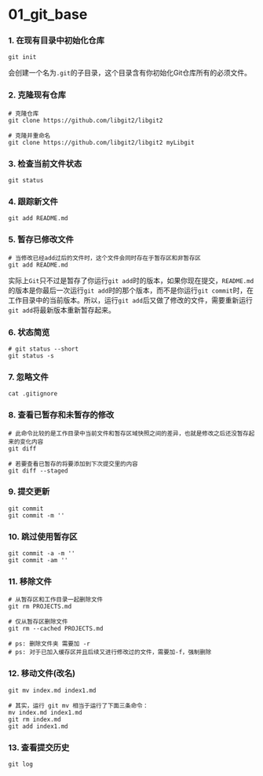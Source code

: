 # 01_git_base

### 1. 在现有目录中初始化仓库

```shell
git init
```

会创建一个名为`.git`的子目录，这个目录含有你初始化Git仓库所有的必须文件。

### 2. 克隆现有仓库

```shell
# 克隆仓库
git clone https://github.com/libgit2/libgit2

# 克隆并重命名
git clone https://github.com/libgit2/libgit2 myLibgit
```

### 3. 检查当前文件状态

```shell
git status
```

### 4. 跟踪新文件

```shell
git add README.md
```

### 5. 暂存已修改文件

```shell
# 当修改已经add过后的文件时，这个文件会同时存在于暂存区和非暂存区
git add README.md
```

实际上`Git`只不过是暂存了你运行`git add`时的版本，如果你现在提交，`README.md`的版本是你最后一次运行`git add`时的那个版本，而不是你运行`git commit`时，在工作目录中的当前版本。所以，运行`git add`后又做了修改的文件，需要重新运行`git add`将最新版本重新暂存起来。

### 6. 状态简览

```shell
# git status --short
git status -s
```

### 7. 忽略文件

```shell
cat .gitignore
```

### 8. 查看已暂存和未暂存的修改

```shell
# 此命令比较的是工作目录中当前文件和暂存区域快照之间的差异，也就是修改之后还没暂存起来的变化内容
git diff

# 若要查看已暂存的将要添加到下次提交里的内容
git diff --staged
```

### 9. 提交更新

```shell
git commit
git commit -m ''
```

### 10. 跳过使用暂存区

```shell
git commit -a -m ''
git commit -am ''
```

### 11. 移除文件

```shell
# 从暂存区和工作目录一起删除文件
git rm PROJECTS.md

# 仅从暂存区删除文件
git rm --cached PROJECTS.md

# ps: 删除文件夹 需要加 -r
# ps: 对于已加入缓存区并且后续又进行修改过的文件，需要加-f，强制删除
```

### 12. 移动文件(改名)

```shell
git mv index.md index1.md

# 其实，运行 git mv 相当于运行了下面三条命令：
mv index.md index1.md
git rm index.md
git add index1.md
```

### 13. 查看提交历史

```shell
git log
```